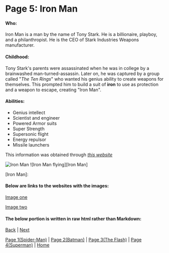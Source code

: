 # Page 5: Iron Man

#### Who:
Iron Man is a man by the name of Tony Stark. He is a billionaire, playboy, and a
philanthropist. He is the CEO of Stark Industries Weapons manufacturer.

#### Childhood:
Tony Stark's parents were assassinated when he was in college by a brainwashed
man-turned-assassin. Later on, he was captured by a group called "*The Ten Rings*" 
who wanted his genius ability to create weapons for themselves. This prompted him
to build a suit of **iron** to use as protection and a weapon to escape, creating 
"Iron Man".

#### Abilities:
* Genius intellect
* Scientist and engineer
* Powered Armor suits
* Super Strength
* Supersonic flight
* Energy repulsor
* Missile launchers

This information was obtained through [*this website*](https://en.wikipedia.org/wiki/Iron_Man)

![Iron Man](https://static.wikia.nocookie.net/marveldatabase/images/4/4d/Iron_Man_Armor_Model_37_from_Fear_Itself_Vol_1_1_cover.jpg/revision/latest/scale-to-width-down/324?cb=20201009051947)
![Iron Man flying][Iron Man]

[Iron Man]: 

#### Below are links to the websites with the images:
[Image one](https://marvel.fandom.com/wiki/Iron_Man_Armor_Model_37)

[Image two](https://www.writeups.org/iron-man-armor-golden-avenger-mk5-marvel-comics/)

#### The below portion is written in raw html rather than Markdown:



[Back]() | 
[Next]()

[Page 1(Spider-Man)]() | 
[Page 2(Batman)]() | 
[Page 3(The Flash)]() | 
[Page 4(Superman)]() | 
[Home]()